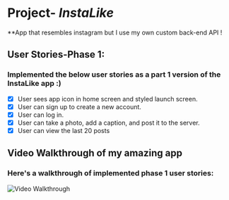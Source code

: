 # Project- *InstaLike*

**App that resembles instagram but I use my own custom back-end API ! 

## User Stories-Phase 1:
### Implemented the below user stories as a part 1 version of the InstaLike app :)
- [x] User sees app icon in home screen and styled launch screen.
- [x] User can sign up to create a new account.
- [x] User can log in.
- [x] User can take a photo, add a caption, and post it to the server.
- [x] User can view the last 20 posts

## Video Walkthrough of my amazing app 
### Here's a walkthrough of implemented phase 1 user stories:

<img src='https://media.giphy.com/media/0oPpAFnaA9bSZrtNZD/giphy.gif' width='' alt='Video Walkthrough' />
